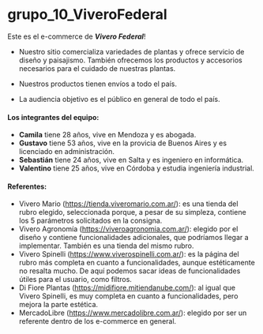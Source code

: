 # grupo_10_ViveroFederal
Este es el e-commerce de ***Vivero Federal***!

- Nuestro sitio comercializa variedades de plantas y ofrece servicio de diseño y paisajismo. También ofrecemos los productos y accesorios necesarios para el cuidado de nuestras plantas.

- Nuestros productos tienen envíos a todo el país.

- La audiencia objetivo es el público en general de todo el país.



#### Los integrantes del equipo:

- **Camila** tiene 28 años, vive en Mendoza y es abogada.
- **Gustavo** tiene 53 años, vive en la provicia de Buenos Aires y es licenciado en administración.
- **Sebastián** tiene 24 años, vive en Salta y es ingeniero en informática.
- **Valentino** tiene 25 años, vive en Córdoba y estudia ingeniería industrial.



#### Referentes: 

- Vivero Mario (https://tienda.viveromario.com.ar/): es una tienda del rubro elegido, seleccionada porque, a pesar de su simpleza, contiene los 5 parámetros solicitados en la consigna.
- Vivero Agronomía (https://viveroagronomia.com.ar/): elegido por el diseño y contiene funcionalidades adicionales, que podríamos llegar a implementar. También es una tienda del mismo rubro.
- Vivero Spinelli (https://www.viverospinelli.com.ar/): es la página del rubro más completa en cuanto a funcionalidades, aunque estéticamente no resalta mucho. De aquí podemos sacar ideas de funcionalidades útiles para el usuario, como filtros.
- Di Fiore Plantas (https://midifiore.mitiendanube.com/): al igual que Vivero Spinelli, es muy completa en cuanto a funcionalidades, pero mejora la parte estética.
- MercadoLibre (https://www.mercadolibre.com.ar/): elegido por ser un referente dentro de los e-commerce en general.
